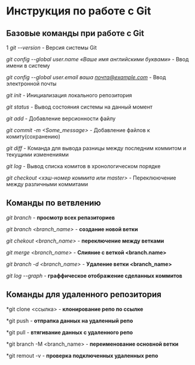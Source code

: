 # Инструкция по работе с Git

## Базовые команды при работе с Git
1
*git --version*  - Версия системы Git

*git config --global user.name «Ваше имя английскими буквами»* - Ввод имени в систему

*git config --global user.email ваша почта@example.com* - Ввод электронной почты

*git init* - Инициализация локального репозитория

*git status* - Вывод состояния системы на данный момент

*git add* - Добавление версионности файлу

*git commit -m <Some_message>* - Добавление файлов к комиту(сохранению)

*git diff* - Команда для вывода разницы между последним коммитом и текущими изменениями

*git log* - Вывод списка комитов в хронологическом порядке

*git checkout <хэш-номер коммита или master>* - Переклюючение между различными коммитами

## Команды по ветвлению

*git branch* - **просмотр всех репазиториев**

*git branch <branch_name>* - **создание новой ветки**

*git chekout <branch_name>* - **переключение между ветками**

*git merge <branch_name>* - **Слияние с веткой <branch.name>**

*git branch -d <branch_name>* - **Удаление ветки <branch_name>**

*git log  --graph* - **граффическое отображение сделанных коммитов**


## Команды для удаленного репозитория

*git clone <ссылка> - **клонирование репо по ссылке**

*git push - **отпрапка данных на удаленный репо**

*git pull - **втягивание данных с удаленного репо**

*git branch -M <branch_name> - **переименование основной ветки**

*git remout -v - **проверка подключенных удаленных репо**
